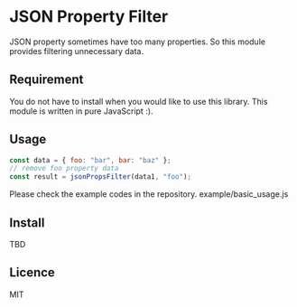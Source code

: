 JSON Property Filter
====

JSON property sometimes have too many properties.
So this module provides filtering unnecessary data.

## Requirement

You do not have to install when you would like to use this library.
This module is written in pure JavaScript :).

## Usage
```javascript
const data = { foo: "bar", bar: "baz" };
// remove foo property data
const result = jsonPropsFilter(data1, "foo");
```

Please check the example codes in the repository.
example/basic_usage.js

## Install
TBD

## Licence
MIT
